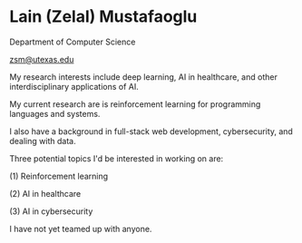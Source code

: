 # Lain (Zelal) Mustafaoglu

Department of Computer Science

zsm@utexas.edu

My research interests include deep learning, AI in healthcare, and other interdisciplinary applications of AI. 

My current research are is reinforcement learning for programming languages and systems.

I also have a background in full-stack web development, cybersecurity, and dealing with data. 

Three potential topics I'd be interested in working on are:

(1) Reinforcement learning

(2) AI in healthcare

(3) AI in cybersecurity 

I have not yet teamed up with anyone.


